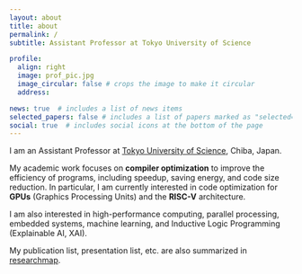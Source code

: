 ```yaml
---
layout: about
title: about
permalink: /
subtitle: Assistant Professor at Tokyo University of Science

profile:
  align: right
  image: prof_pic.jpg
  image_circular: false # crops the image to make it circular
  address: 

news: true  # includes a list of news items
selected_papers: false # includes a list of papers marked as "selected={true}"
social: true  # includes social icons at the bottom of the page
---
```


I am an Assistant Professor at [Tokyo University of Science](https://www.tus.ac.jp/en/fac/riko/info.html), Chiba, Japan.

My academic work focuses on **compiler optimization** to improve the efficiency of programs, including speedup, saving energy, and code size reduction.
In particular, I am currently interested in code optimization for **GPUs** (Graphics Processing Units) and the **RISC-V** architecture.

I am also interested in high-performance computing, parallel processing, embedded systems, machine learning, and Inductive Logic Programming (Explainable AI, XAI).

My publication list, presentation list, etc. are also summarized in [researchmap](https://researchmap.jp/jfukuhara?lang=en).

<!--
Write your biography here. Tell the world about yourself. Link to your favorite [subreddit](http://reddit.com). You can put a picture in, too. The code is already in, just name your picture `prof_pic.jpg` and put it in the `img/` folder.

Put your address / P.O. box / other info right below your picture. You can also disable any these elements by editing `profile` property of the YAML header of your `_pages/about.md`. Edit `_bibliography/papers.bib` and Jekyll will render your [publications page](/al-folio/publications/) automatically.

Link to your social media connections, too. This theme is set up to use [Font Awesome icons](http://fortawesome.github.io/Font-Awesome/) and [Academicons](https://jpswalsh.github.io/academicons/), like the ones below. Add your Facebook, Twitter, LinkedIn, Google Scholar, or just disable all of them.
-->
